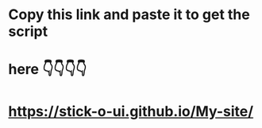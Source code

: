 # Copy this link and paste it to get the script 
 
# here 👇👇👇👇

#  https://stick-o-ui.github.io/My-site/

